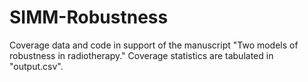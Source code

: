 # SIMM-Robustness
Coverage data and code in support of the manuscript "Two models of robustness in radiotherapy." Coverage statistics are tabulated in "output.csv".
